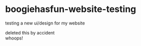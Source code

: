 # boogiehasfun-website-testing
testing a new ui/design for my website

deleted this by accident 
<br> whoops!

